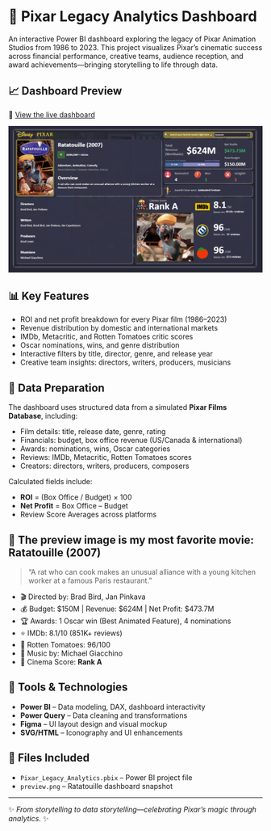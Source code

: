# 🎥 Pixar Legacy Analytics Dashboard

An interactive Power BI dashboard exploring the legacy of Pixar Animation Studios from 1986 to 2023. This project visualizes Pixar’s cinematic success across financial performance, creative teams, audience reception, and award achievements—bringing storytelling to life through data.

## 📈 Dashboard Preview

🔗 [View the live dashboard](https://app.powerbi.com/view?r=eyJrIjoiNjNkMDhkN2MtYzA4MS00Yjk4LTkyMDctNjg1Nzc1NzJiMmFkIiwidCI6IjM3MGZiM2I4LTMzMDYtNDg5MC05MDYzLWNjMDhiZTc4ODI1NyIsImMiOjEwfQ%3D%3D)

[![Ratatouille Preview](preview.png)](https://app.powerbi.com/view?r=eyJrIjoiNjNkMDhkN2MtYzA4MS00Yjk4LTkyMDctNjg1Nzc1NzJiMmFkIiwidCI6IjM3MGZiM2I4LTMzMDYtNDg5MC05MDYzLWNjMDhiZTc4ODI1NyIsImMiOjEwfQ%3D%3D)

## 📊 Key Features

- ROI and net profit breakdown for every Pixar film (1986–2023)
- Revenue distribution by domestic and international markets
- IMDb, Metacritic, and Rotten Tomatoes critic scores
- Oscar nominations, wins, and genre distribution
- Interactive filters by title, director, genre, and release year
- Creative team insights: directors, writers, producers, musicians

## 🧹 Data Preparation

The dashboard uses structured data from a simulated **Pixar Films Database**, including:

- Film details: title, release date, genre, rating
- Financials: budget, box office revenue (US/Canada & international)
- Awards: nominations, wins, Oscar categories
- Reviews: IMDb, Metacritic, Rotten Tomatoes scores
- Creators: directors, writers, producers, composers

Calculated fields include:

- **ROI** = (Box Office / Budget) × 100  
- **Net Profit** = Box Office – Budget  
- Review Score Averages across platforms

## 🧠 The preview image is my most favorite movie: Ratatouille (2007)

> “A rat who can cook makes an unusual alliance with a young kitchen worker at a famous Paris restaurant.”

- 🎬 Directed by: Brad Bird, Jan Pinkava  
- 💰 Budget: $150M | Revenue: $624M | Net Profit: $473.7M  
- 🏆 Awards: 1 Oscar win (Best Animated Feature), 4 nominations  
- ⭐ IMDb: 8.1/10 (851K+ reviews)  
- 🍅 Rotten Tomatoes: 96/100  
- 🎵 Music by: Michael Giacchino  
- 🎥 Cinema Score: **Rank A**

## 📁 Tools & Technologies

- **Power BI** – Data modeling, DAX, dashboard interactivity  
- **Power Query** – Data cleaning and transformations  
- **Figma** – UI layout design and visual mockup  
- **SVG/HTML** – Iconography and UI enhancements

## 📂 Files Included

- `Pixar_Legacy_Analytics.pbix` – Power BI project file  
- `preview.png` – Ratatouille dashboard snapshot

---

✨ *From storytelling to data storytelling—celebrating Pixar’s magic through analytics.* ✨
